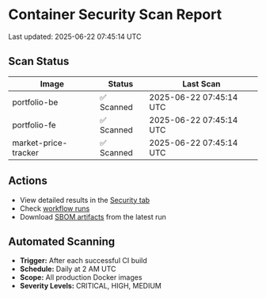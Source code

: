# Container Security Scan Report

Last updated: 2025-06-22 07:45:14 UTC

## Scan Status

| Image | Status | Last Scan |
|-------|--------|-----------|
| portfolio-be | ✅ Scanned | 2025-06-22 07:45:14 UTC |
| portfolio-fe | ✅ Scanned | 2025-06-22 07:45:14 UTC |
| market-price-tracker | ✅ Scanned | 2025-06-22 07:45:14 UTC |

## Actions

- View detailed results in the [Security tab](https://github.com/ktenman/portfolio/security/code-scanning)
- Check [workflow runs](https://github.com/ktenman/portfolio/actions/workflows/trivy-scan.yml)
- Download [SBOM artifacts](https://github.com/ktenman/portfolio/actions/workflows/trivy-scan.yml) from the latest run

## Automated Scanning

- **Trigger:** After each successful CI build
- **Schedule:** Daily at 2 AM UTC
- **Scope:** All production Docker images
- **Severity Levels:** CRITICAL, HIGH, MEDIUM

